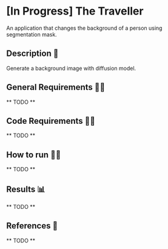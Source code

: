 # [In Progress] The Traveller
An application that changes the background of a person using segmentation mask.

## Description :scroll:
Generate a background image with diffusion model.

## General Requirements :mage_man:
** TODO **

## Code Requirements :mage_woman:
** TODO **

## How to run :running_man:
** TODO **

## Results :bar_chart:
** TODO **

## References :page_facing_up:
** TODO **
